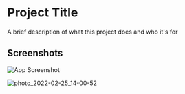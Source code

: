 
# Project Title

A brief description of what this project does and who it's for


## Screenshots

![App Screenshot](https://via.placeholder.com/468x300?text=App+Screenshot+Here)

![photo_2022-02-25_14-00-52](https://user-images.githubusercontent.com/89348788/155684220-a8a815d7-1b58-4bf3-9da6-7972f75fb42b.jpg)
